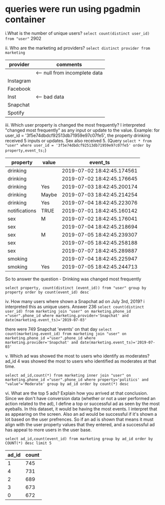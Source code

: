# queries were run using pgadmin container

i.What is the number of unique users?
```select count(distinct user_id) from "user"``` 2902

ii.
Who are the marketing ad providers?
```select distinct provider from marketing```

| provider  | comments                      |
|-----------|-------------------------------|
|           | <-- null from incomplete data |
| Instagram |                               |
| Facebook  |                               |
| Inst      | <-- bad data                  |
| Snapchat  |                               |
| Spotify   |                               |

iii.
Which user property is changed the most frequently?
I interpreted "changed most frequently" as any input or update to the value. Example: for user_id = '3f5e74dbdcf92513db71959e97c07fe5', 
the property drinking received 5 inputs or updates. Sex also received 5. (Query ```select * from "user" where user_id = '3f5e74dbdcf92513db71959e97c07fe5'
order by property,event_ts;```)

| property      | value | event_ts                   |
|---------------|-------|----------------------------|
| drinking      |       | 2019-07-02 18:42:45.174561 |
| drinking      |       | 2019-07-02 18:42:45.176645 |
| drinking      | Yes   | 2019-07-03 18:42:45.200174 |
| drinking      | Maybe | 2019-07-03 18:42:45.214254 |
| drinking      | Yes   | 2019-07-04 18:42:45.223076 |
| notifications | TRUE  | 2019-07-01 18:42:45.160142 |
| sex           | M     | 2019-07-02 18:42:45.176041 |
| sex           |       | 2019-07-04 18:42:45.218694 |
| sex           | M     | 2019-07-05 18:42:45.239307 |
| sex           |       | 2019-07-05 18:42:45.258188 |
| sex           |       | 2019-07-07 18:42:45.289887 |
| smoking       |       | 2019-07-04 18:42:45.225947 |
| smoking       | Yes   | 2019-07-05 18:42:45.244713 |

So to answer the question - Drinking was changed most frequently  

```select property, count(distinct (event_id)) from "user" group by property order by count(event_id) desc```

iv.
How many users where shown a Snapchat ad on July 3rd, 2019?
i interpreted this as unique users. Answer 236
```select count(distinct user_id) from marketing join "user" on marketing.phone_id ="user".phone_id where marketing.provider='Snapchat' and date(marketing.event_ts)='2019-07-03'```

there were 749 Snapchat 'events' on that day
```select count(marketing.event_id) from marketing join "user" on marketing.phone_id ="user".phone_id where marketing.provider='Snapchat' and date(marketing.event_ts)='2019-07-03'```

v.
Which ad was showed the most to users who identify as moderates?
ad_id 4 was showed the most to users who identified as moderates at that time. 

```select ad_id,count(*) from marketing inner join "user" on marketing.phone_id ="user".phone_id where property='politics' and "value"='Moderate' group by ad_id order by count(*) desc```

vi.
What are the top 5 ads? Explain how you arrived at that conclusion.
Since we don't have conversion data (whether or not a user performed an action related to the ad), I define a top or successful ad as seen by the most eyeballs. In this dataset, it would be having the most events. I interpret that as appearing on the screen. Also an ad would be successful if it's shown a lot based on the user prefrences. So if an ad is shown that means it must align with the user property values that they entered, and a successful ad has appeal to more users in the user base. 

```select ad_id,count(event_id) from marketing group by ad_id order by COUNT(*) desc limit 5```

| ad_id | count |
|-------|-------|
| 1     | 745   |
| 4     | 731   |
| 2     | 689   |
| 3     | 673   |
| 0     | 672   |
